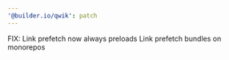 ```yaml
---
'@builder.io/qwik': patch
---
```


FIX: Link prefetch now always preloads Link prefetch bundles on monorepos
